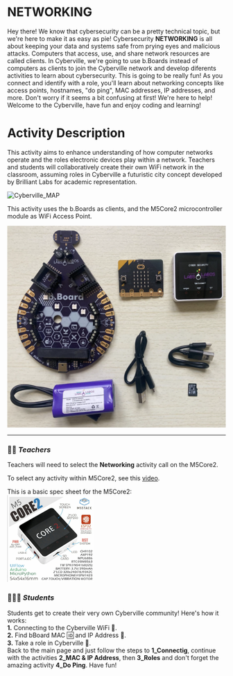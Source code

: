 # NETWORKING 

Hey there! We know that cybersecurity can be a pretty technical topic, but we're here to make it as easy as pie! Cybersecurity __NETWORKING__ is all about keeping your data and systems safe from prying eyes and malicious attacks. Computers that access, use, and share network resources are called clients. In Cyberville, we're going to use b.Boards instead of computers as clients to join the Cyberville network and develop diferents activities to learn about cybersecurity. This is going to be really fun! As you connect and identify with a role, you'll learn about networking concepts like access points, hostnames, "do ping", MAC addresses, IP addresses, and more. Don't worry if it seems a bit confusing at first! We're here to help! Welcome to the Cyberville, have fun and enjoy coding and learning!


# Activity Description
This activity aims to enhance understanding of how computer networks operate and the roles electronic devices play within a network. Teachers and students will collaboratively create their own WiFi network in the classroom, assuming roles in Cyberville a futuristic city concept developed by Brilliant Labs for academic representation.

![Cyberville_MAP](https://github.com/Brilliant-Labs/code.bl/blob/code_alpha/packaged/docs/static/mb/projects/bboard-tutorials-cyberville/Networking/Cyberville-EN.png?raw=true "Cyberville MAP")

This activity uses the b.Boards as clients, and the M5Core2 microcontroller module as WiFi Access Point.

![bbord-M5](https://github.com/Brilliant-Labs/code.bl/blob/code_alpha/packaged/docs/static/mb/projects/bboard-tutorials-cyberville/Networking/bbord-M5.png?raw=true "bbord-M5")

---

### 🧑‍🏫  __*Teachers*__
Teachers will need to select the __Networking__ activity call on the M5Core2.

To select any activity within M5Core2, see this [video](https://www.canva.com/design/DAGJhm69_Mk/JdN1bb74mN-bKiclzST5Ag/watch?utm_content=DAGJhm69_Mk&utm_campaign=designshare&utm_medium=link&utm_source=editor).

This is a basic spec sheet for the M5Core2:  
<img src="https://github.com/Brilliant-Labs/code.bl/blob/code_alpha/packaged/docs/static/mb/projects/bboard-tutorials-cyberville/Networking/M5core2.png?raw=true" alt="M5core2" title="Spec sheet M5Core2" width="200" />

### 👩🏼‍🎓 __*Students*__
Students get to create their very own Cyberville community! Here's how it works:   
  __1.__ Connecting to the Cyberville WiFi 📳.  
  __2.__ Find bBoard MAC 🆔 and IP Address 📮.  
  __3.__ Take a role in Cyberville 👤.  
Back to the main page and just follow the steps to __1_Connectig__, continue with the activities __2_MAC & IP Address__, then __3_Roles__ and don't forget the amazing activity __4_Do Ping__. Have fun! 